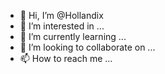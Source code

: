 - 👋 Hi, I’m @Hollandix
- 👀 I’m interested in ...
- 🌱 I’m currently learning ...
- 💞️ I’m looking to collaborate on ...
- 📫 How to reach me ...

<!---
Hollandix/Hollandix is a ✨ special ✨ repository because its `README.md` (this file) appears on your GitHub profile.
You can click the Preview link to take a look at your changes.
--->
